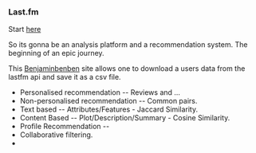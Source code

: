 ### Last.fm
Start [here](https://www.google.com/url?sa=t&rct=j&q=&esrc=s&source=web&cd=&cad=rja&uact=8&ved=2ahUKEwjW1uDf0urtAhWCyYUKHW0qB8wQmhMwJ3oECC0QAg&url=https%3A%2F%2Fen.wikipedia.org%2Fwiki%2FLast.fm&usg=AOvVaw3uWCXF5ZOlO5HHonorU1ix)

So its gonna be an analysis platform and a recommendation system. The beginning of an epic journey.

This [Benjaminbenben](https://benjaminbenben.com/lastfm-to-csv/) site allows one to download a users data from the lastfm api and save it as a csv file. 

* Personalised recommendation -- Reviews and ...
* Non-personalised recommendation -- Common pairs.
* Text based -- Attributes/Features - Jaccard Similarity.
* Content Based -- Plot/Description/Summary - Cosine Similarity.
* Profile Recommendation -- 
* Collaborative filtering.
* 

